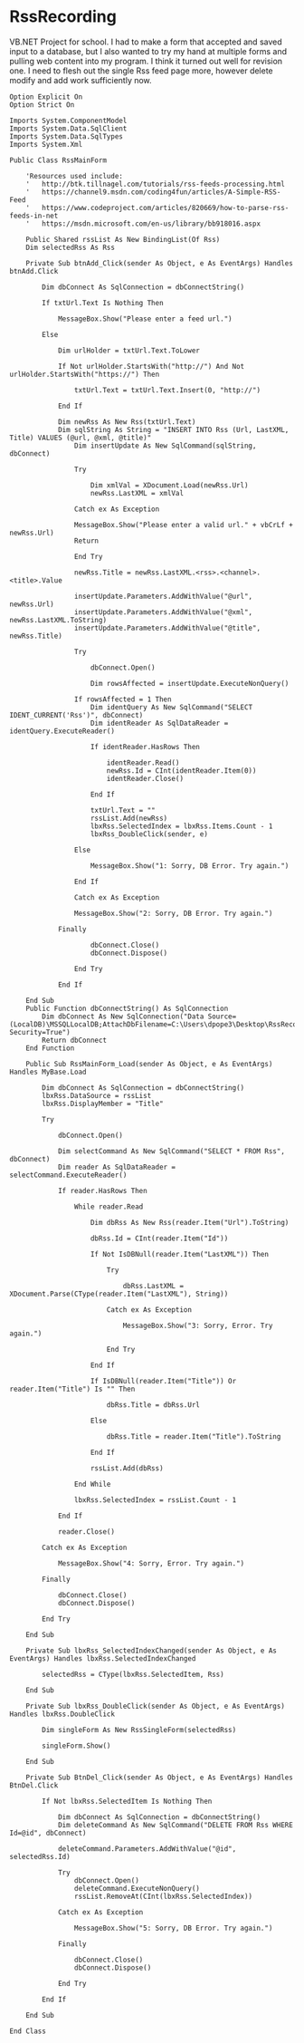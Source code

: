 # RssRecording
VB.NET Project for school. I had to make a form that accepted and saved input to a database, but I also wanted to try my hand at multiple forms and pulling web content into my program. I think it turned out well for revision one. I need to flesh out the single Rss feed page more, however delete modify and add work sufficiently now.

    Option Explicit On
    Option Strict On

    Imports System.ComponentModel
    Imports System.Data.SqlClient
    Imports System.Data.SqlTypes
    Imports System.Xml

    Public Class RssMainForm

        'Resources used include:
        '   http://btk.tillnagel.com/tutorials/rss-feeds-processing.html
        '   https://channel9.msdn.com/coding4fun/articles/A-Simple-RSS-Feed
        '   https://www.codeproject.com/articles/820669/how-to-parse-rss-feeds-in-net
        '   https://msdn.microsoft.com/en-us/library/bb918016.aspx

        Public Shared rssList As New BindingList(Of Rss)
        Dim selectedRss As Rss

        Private Sub btnAdd_Click(sender As Object, e As EventArgs) Handles btnAdd.Click

            Dim dbConnect As SqlConnection = dbConnectString()

            If txtUrl.Text Is Nothing Then

                MessageBox.Show("Please enter a feed url.")

            Else

                Dim urlHolder = txtUrl.Text.ToLower

                If Not urlHolder.StartsWith("http://") And Not urlHolder.StartsWith("https://") Then

                    txtUrl.Text = txtUrl.Text.Insert(0, "http://")

                End If

                Dim newRss As New Rss(txtUrl.Text)
                Dim sqlString As String = "INSERT INTO Rss (Url, LastXML, Title) VALUES (@url, @xml, @title)"
                    Dim insertUpdate As New SqlCommand(sqlString, dbConnect)

                    Try

                        Dim xmlVal = XDocument.Load(newRss.Url)
                        newRss.LastXML = xmlVal

                    Catch ex As Exception

                    MessageBox.Show("Please enter a valid url." + vbCrLf + newRss.Url)
                    Return

                    End Try

                    newRss.Title = newRss.LastXML.<rss>.<channel>.<title>.Value

                    insertUpdate.Parameters.AddWithValue("@url", newRss.Url)
                    insertUpdate.Parameters.AddWithValue("@xml", newRss.LastXML.ToString)
                    insertUpdate.Parameters.AddWithValue("@title", newRss.Title)

                    Try

                        dbConnect.Open()

                        Dim rowsAffected = insertUpdate.ExecuteNonQuery()

                    If rowsAffected = 1 Then
                        Dim identQuery As New SqlCommand("SELECT IDENT_CURRENT('Rss')", dbConnect)
                        Dim identReader As SqlDataReader = identQuery.ExecuteReader()

                        If identReader.HasRows Then

                            identReader.Read()
                            newRss.Id = CInt(identReader.Item(0))
                            identReader.Close()

                        End If

                        txtUrl.Text = ""
                        rssList.Add(newRss)
                        lbxRss.SelectedIndex = lbxRss.Items.Count - 1
                        lbxRss_DoubleClick(sender, e)

                    Else

                        MessageBox.Show("1: Sorry, DB Error. Try again.")

                    End If

                    Catch ex As Exception

                    MessageBox.Show("2: Sorry, DB Error. Try again.")

                Finally

                        dbConnect.Close()
                        dbConnect.Dispose()

                    End Try

                End If

        End Sub
        Public Function dbConnectString() As SqlConnection
            Dim dbConnect As New SqlConnection("Data Source=(LocalDB)\MSSQLLocalDB;AttachDbFilename=C:\Users\dpope3\Desktop\RssRecording\RssRecording\SchoolRssRecording.mdf;Integrated Security=True")
            Return dbConnect
        End Function

        Public Sub RssMainForm_Load(sender As Object, e As EventArgs) Handles MyBase.Load

            Dim dbConnect As SqlConnection = dbConnectString()
            lbxRss.DataSource = rssList
            lbxRss.DisplayMember = "Title"

            Try

                dbConnect.Open()

                Dim selectCommand As New SqlCommand("SELECT * FROM Rss", dbConnect)
                Dim reader As SqlDataReader = selectCommand.ExecuteReader()

                If reader.HasRows Then

                    While reader.Read

                        Dim dbRss As New Rss(reader.Item("Url").ToString)

                        dbRss.Id = CInt(reader.Item("Id"))

                        If Not IsDBNull(reader.Item("LastXML")) Then

                            Try

                                dbRss.LastXML = XDocument.Parse(CType(reader.Item("LastXML"), String))

                            Catch ex As Exception

                                MessageBox.Show("3: Sorry, Error. Try again.")

                            End Try

                        End If

                        If IsDBNull(reader.Item("Title")) Or reader.Item("Title") Is "" Then

                            dbRss.Title = dbRss.Url

                        Else

                            dbRss.Title = reader.Item("Title").ToString

                        End If

                        rssList.Add(dbRss)

                    End While

                    lbxRss.SelectedIndex = rssList.Count - 1

                End If

                reader.Close()

            Catch ex As Exception

                MessageBox.Show("4: Sorry, Error. Try again.")

            Finally

                dbConnect.Close()
                dbConnect.Dispose()

            End Try

        End Sub

        Private Sub lbxRss_SelectedIndexChanged(sender As Object, e As EventArgs) Handles lbxRss.SelectedIndexChanged

            selectedRss = CType(lbxRss.SelectedItem, Rss)

        End Sub

        Private Sub lbxRss_DoubleClick(sender As Object, e As EventArgs) Handles lbxRss.DoubleClick

            Dim singleForm As New RssSingleForm(selectedRss)

            singleForm.Show()

        End Sub

        Private Sub BtnDel_Click(sender As Object, e As EventArgs) Handles BtnDel.Click

            If Not lbxRss.SelectedItem Is Nothing Then

                Dim dbConnect As SqlConnection = dbConnectString()
                Dim deleteCommand As New SqlCommand("DELETE FROM Rss WHERE Id=@id", dbConnect)

                deleteCommand.Parameters.AddWithValue("@id", selectedRss.Id)

                Try
                    dbConnect.Open()
                    deleteCommand.ExecuteNonQuery()
                    rssList.RemoveAt(CInt(lbxRss.SelectedIndex))

                Catch ex As Exception

                    MessageBox.Show("5: Sorry, DB Error. Try again.")

                Finally

                    dbConnect.Close()
                    dbConnect.Dispose()

                End Try

            End If

        End Sub

    End Class

